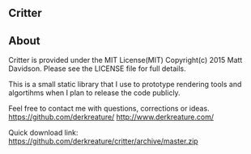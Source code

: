 Critter
--------------


About
--------------
Critter is provided under the MIT License(MIT)
Copyright(c) 2015 Matt Davidson.
Please see the LICENSE file for full details.

This is a small static library that I use to prototype rendering 
tools and algortihms when I plan to release the code publicly.

Feel free to contact me with questions, corrections or ideas.
https://github.com/derkreature/
http://www.derkreature.com/

Quick download link:
https://github.com/derkreature/critter/archive/master.zip
